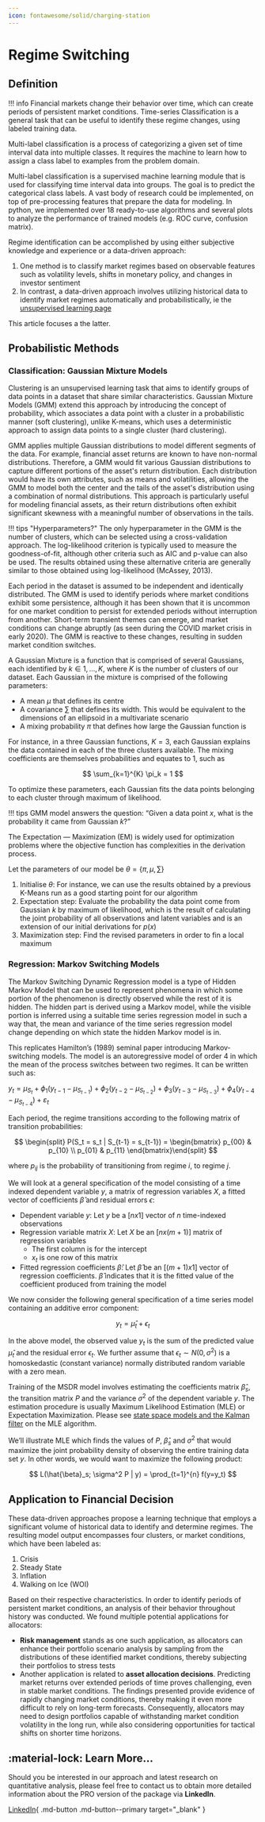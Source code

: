 ```yaml
---
icon: fontawesome/solid/charging-station
---
```


# Regime Switching

## Definition

!!! info
    Financial markets change their behavior over time, which can create periods of persistent market conditions. Time-series Classification is a general task that can be useful to identify these regime changes, using labeled training data.

Multi-label classification is a process of categorizing a given set of time interval data into multiple classes. It requires the machine to learn how to assign a class label to examples from the problem domain.

Multi-label classification is a supervised machine learning module that is used for classifying time interval data into groups. The goal is to predict the categorical class labels. A vast body of research could be implemented, on top of pre-processing features that prepare the data for modeling. In python, we implemented over 18 ready-to-use algorithms and several plots to analyze the performance of trained models (e.g. ROC curve, confusion matrix).

Regime identification can be accomplished by using either subjective knowledge and experience or a data-driven approach:

1. One method is to classify market regimes based on observable features such as volatility levels, shifts in monetary policy, and changes in investor sentiment
2. In contrast, a data-driven approach involves utilizing historical data to identify market regimes automatically and probabilistically, ie the [unsupervised learning page](https://www.ibm.com/topics/unsupervised-learning)

This article focuses a the latter.

## Probabilistic Methods

### Classification: Gaussian Mixture Models

Clustering is an unsupervised learning task that aims to identify groups of data points in a dataset that share similar characteristics. Gaussian Mixture Models (GMM) extend this approach by introducing the concept of probability, which associates a data point with a cluster in a probabilistic manner (soft clustering), unlike K-means, which uses a deterministic approach to assign data points to a single cluster (hard clustering).

GMM applies multiple Gaussian distributions to model different segments of the data. For example, financial asset returns are known to have non-normal distributions. Therefore, a GMM would fit various Gaussian distributions to capture different portions of the asset's return distribution. Each distribution would have its own attributes, such as means and volatilities, allowing the GMM to model both the center and the tails of the asset's distribution using a combination of normal distributions. This approach is particularly useful for modeling financial assets, as their return distributions often exhibit significant skewness with a meaningful number of observations in the tails.

!!! tips "Hyperparameters?"
    The only hyperparameter in the GMM is the number of clusters, which can be selected using a cross-validation approach. The log-likelihood criterion is typically used to measure the goodness-of-fit, although other criteria such as AIC and p-value can also be used. The results obtained using these alternative criteria are generally similar to those obtained using log-likelihood (McAssey, 2013).

Each period in the dataset is assumed to be independent and identically distributed. The GMM is used to identify periods where market conditions exhibit some persistence, although it has been shown that it is uncommon for one market condition to persist for extended periods without interruption from another. Short-term transient themes can emerge, and market conditions can change abruptly (as seen during the COVID market crisis in early 2020). The GMM is reactive to these changes, resulting in sudden market condition switches.

A Gaussian Mixture is a function that is comprised of several Gaussians, each identified by $k ∈ {1,…, K}$, where $K$ is the number of clusters of our dataset. Each Gaussian  in the mixture is comprised of the following parameters:

* A mean $\mu$ that defines its centre
* A covariance $\sum$ that defines its width. This would be equivalent to the dimensions of an ellipsoid in a multivariate scenario
* A mixing probability $\pi$ that defines how large the Gaussian function is

For instance, in a three Gaussian functions, $K=3$, each Gaussian explains the data contained in each of the three clusters available. The mixing coefficients are themselves probabilities and equates to 1, such as 

$$
\sum_{k=1}^{K} \pi_k = 1
$$

To optimize these parameters, each Gaussian fits the data points belonging to each cluster through maximum of likelihood.

!!! tips
    GMM model answers the question: “Given a data point $x$, what is the probability it came from Gaussian $k$?”

The Expectation — Maximization (EM)  is widely used for optimization problems where the objective function has complexities in the derivation process.

Let the parameters of our model be $\theta = \{\pi, \mu, \sum\}$

1. Initialise $\theta$: For instance, we can use the results obtained by a previous K-Means run as a good starting point for our algorithm
2. Expectation step: Evaluate the probability the data point come from Gaussian $k$ by maximum of likelihood, which is the result of calculating the joint probability of all observations and latent variables and is an extension of our initial derivations for $p(x)$
3. Maximization step: Find the revised parameters in order to fin a local maximum

### Regression: Markov Switching Models

The Markov Switching Dynamic Regression model is a type of Hidden Markov Model that can be used to represent phenomena in which some portion of the phenomenon is directly observed while the rest of it is hidden. The hidden part is derived using a Markov model, while the visible portion is inferred using a suitable time series regression model in such a way that, the mean and variance of the time series regression model change depending on which state the hidden Markov model is in. 

This replicates Hamilton’s (1989) seminal paper introducing Markov-switching models. The model is an autoregressive model of order 4 in which the mean of the process switches between two regimes. It can be written such as:

$y_t = \mu_{S_t} + \phi_1 (y_{t-1} - \mu_{S_{t-1}}) + \phi_2 (y_{t-2} - \mu_{S_{t-2}}) + \phi_3 (y_{t-3} - \mu_{S_{t-3}}) + \phi_4 (y_{t-4} - \mu_{S_{t-4}}) + \varepsilon_t$

Each period, the regime transitions according to the following matrix of transition probabilities:

$$
\begin{split} P(S_t = s_t | S_{t-1} = s_{t-1}) =
\begin{bmatrix}
p_{00} & p_{10} \\
p_{01} & p_{11}
\end{bmatrix}\end{split}
$$

where $p_{ij}$ is the probability of transitioning from regime $i$, to regime $j$.

We will look at a general specification of the model consisting of a time indexed dependent variable $y$, a matrix of regression variables $X$, a fitted vector of coefficients $\hat{\beta}$ and residual errors $\epsilon$:

* Dependent variable $y$: Let $y$ be a $[n x 1]$ vector of $n$ time-indexed observations 
* Regression variable matrix $X$: Let $X$ be an $[n x (m+1)]$ matrix of regression variables
  * The first column is for the intercept
  * $x_t$ is one row of this matrix
* Fitted regression coefficients $\hat{\beta}$: Let $\hat{\beta}$ be an $[(m+1) x 1]$ vector of regression coefficients. $\hat{\beta}$ indicates that it is the fitted value of the coefficient produced from training the model

We now consider the following general specification of a time series model containing an additive error component:

$$
y_t=\hat{\mu}_t + \epsilon_t
$$

In the above model, the observed value $y_t$ is the sum of the predicted value $\hat{\mu}_t$ and the residual error $\epsilon_t$. We further assume that $\epsilon_t \sim N(0, σ^2)$ is a homoskedastic (constant variance) normally distributed random variable with a zero mean.

Training of the MSDR model involves estimating the coefficients matrix $\hat{\beta}_s$, the transition matrix $P$ and the variance $\sigma^2$ of the dependent variable $y$. The estimation procedure is usually Maximum Likelihood Estimation (MLE) or Expectation Maximization. Please see [state space models and the Kalman filter](./state_space_models_and_the_kalman_filter.md) on the MLE algorithm.

We’ll illustrate MLE which finds the values of $P$, $\hat{\beta}_s$ and $\sigma^2$ that would maximize the joint probability density of observing the entire training data set $y$. In other words, we would want to maximize the following product:

$$
L(\hat{\beta}_s; \sigma^2 P | y) = \prod_{t=1}^{n} f(y=y_t)
$$

## Application to Financial Decision

These data-driven approaches propose a learning technique that employs a significant volume of historical data to identify and determine regimes. The resulting model output encompasses four clusters, or market conditions, which have been labeled as:

1. Crisis
2. Steady State
3. Inflation
4. Walking on Ice (WOI) 

Based on their respective characteristics.
In order to identify periods of persistent market conditions, an analysis of their behavior throughout history was conducted. We found multiple potential applications for allocators:

* **Risk management** stands as one such application, as allocators can enhance their portfolio scenario analysis by sampling from the distributions of these identified market conditions, thereby subjecting their portfolios to stress tests
* Another application is related to **asset allocation decisions**. Predicting market returns over extended periods of time proves challenging, even in stable market conditions. The findings presented provide evidence of rapidly changing market conditions, thereby making it even more difficult to rely on long-term forecasts. Consequently, allocators may need to design portfolios capable of withstanding market condition volatility in the long run, while also considering opportunities for tactical shifts on shorter time horizons.

## :material-lock: Learn More...

Should you be interested in our approach and latest research on quantitative analysis, please feel free to contact us to obtain more detailed information about the PRO version of the package via **LinkedIn**.

[LinkedIn](https://www.linkedin.com/in/j-mr/ ){ .md-button .md-button--primary target="_blank" }

